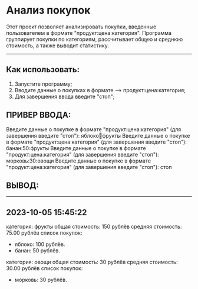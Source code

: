 # Анализ покупок

Этот проект позволяет анализировать покупки, введенные пользователем в формате "продукт:цена:категория". Программа группирует покупки по категориям, рассчитывает общую и среднюю стоимость, а также выводит статистику.

---

## Как использовать:

1. Запустите программу;
2. Вводите данные о покупках в формате --> продукт:цена:категория;
3. Для завершения ввода введите "стоп";



## ПРИВЕР ВВОДА:

Введите данные о покупке в формате "продукт:цена:категория" (для завершения введите "стоп"):
яблоко:100:фрукты
Введите данные о покупке в формате "продукт:цена:категория" (для завершения введите "стоп"):
банан:50:фрукты
Введите данные о покупке в формате "продукт:цена:категория" (для завершения введите "стоп"):
морковь:30:овощи
Введите данные о покупке в формате "продукт:цена:категория" (для завершения введите "стоп"):
стоп


## ВЫВОД:

------------------------------------------
2023-10-05 15:45:22
------------------------------------------
категория: фрукты
общая стоимость: 150 рублёв
средняя стоимость: 75.00 рублёв
список покупок: 
 - яблоко: 100 рублёв.
 - банан: 50 рублёв.

категория: овощи
общая стоимость: 30 рублёв
средняя стоимость: 30.00 рублёв
список покупок: 
 - морковь: 30 рублёв.
